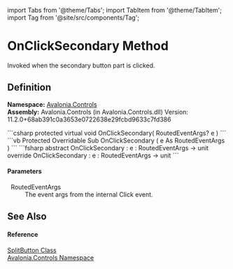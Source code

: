 import Tabs from '@theme/Tabs'; 
import TabItem from '@theme/TabItem'; 
import Tag from '@site/src/components/Tag'; 

# OnClickSecondary Method


Invoked when the secondary button part is clicked.



## Definition
**Namespace:** <a href="N_Avalonia_Controls">Avalonia.Controls</a>  
**Assembly:** Avalonia.Controls (in Avalonia.Controls.dll) Version: 11.2.0+68ab391c0a3653e0722638e29fcbd9633c7fd386

<Tabs groupId="api-code-preview">
<TabItem value="csharp" label="C#">
```csharp
protected virtual void OnClickSecondary(
	RoutedEventArgs? e
)
```
</TabItem>
<TabItem value="vb" label="VB">
```vb
Protected Overridable Sub OnClickSecondary ( 
	e As RoutedEventArgs
)
```
</TabItem>
<TabItem value="fsharp" label="F#">
```fsharp
abstract OnClickSecondary : 
        e : RoutedEventArgs -> unit 
override OnClickSecondary : 
        e : RoutedEventArgs -> unit 
```
</TabItem>
</Tabs>



#### Parameters
<dl><dt>  RoutedEventArgs</dt><dd>The event args from the internal Click event.</dd></dl>

## See Also


#### Reference
<a href="T_Avalonia_Controls_SplitButton">SplitButton Class</a>  
<a href="N_Avalonia_Controls">Avalonia.Controls Namespace</a>  
